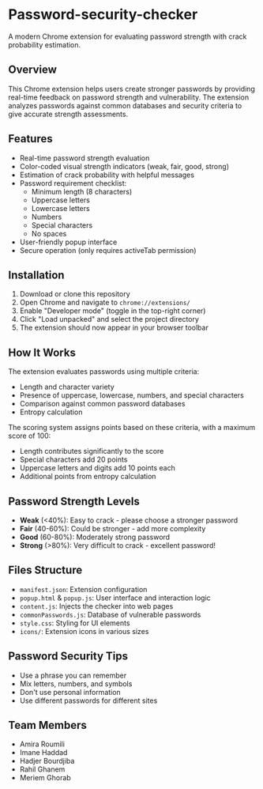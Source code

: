 # Password-security-checker

A modern Chrome extension for evaluating password strength with crack probability estimation.

## Overview

This Chrome extension helps users create stronger passwords by providing real-time feedback on password strength and vulnerability. The extension analyzes passwords against common databases and security criteria to give accurate strength assessments.

## Features

- Real-time password strength evaluation
- Color-coded visual strength indicators (weak, fair, good, strong)
- Estimation of crack probability with helpful messages
- Password requirement checklist:
  - Minimum length (8 characters)
  - Uppercase letters
  - Lowercase letters
  - Numbers
  - Special characters
  - No spaces
- User-friendly popup interface
- Secure operation (only requires activeTab permission)

## Installation

1. Download or clone this repository
2. Open Chrome and navigate to `chrome://extensions/`
3. Enable "Developer mode" (toggle in the top-right corner)
4. Click "Load unpacked" and select the project directory
5. The extension should now appear in your browser toolbar

## How It Works

The extension evaluates passwords using multiple criteria:
- Length and character variety
- Presence of uppercase, lowercase, numbers, and special characters
- Comparison against common password databases
- Entropy calculation

The scoring system assigns points based on these criteria, with a maximum score of 100:
- Length contributes significantly to the score
- Special characters add 20 points
- Uppercase letters and digits add 10 points each
- Additional points from entropy calculation

## Password Strength Levels

- **Weak** (<40%): Easy to crack - please choose a stronger password
- **Fair** (40-60%): Could be stronger - add more complexity
- **Good** (60-80%): Moderately strong password
- **Strong** (>80%): Very difficult to crack - excellent password!

## Files Structure

- `manifest.json`: Extension configuration
- `popup.html` & `popup.js`: User interface and interaction logic
- `content.js`: Injects the checker into web pages
- `commonPasswords.js`: Database of vulnerable passwords
- `style.css`: Styling for UI elements
- `icons/`: Extension icons in various sizes

## Password Security Tips

- Use a phrase you can remember
- Mix letters, numbers, and symbols
- Don't use personal information
- Use different passwords for different sites

## Team Members
- Amira Roumili
- Imane Haddad
- Hadjer Bourdjiba
- Rahil Ghanem
- Meriem Ghorab

